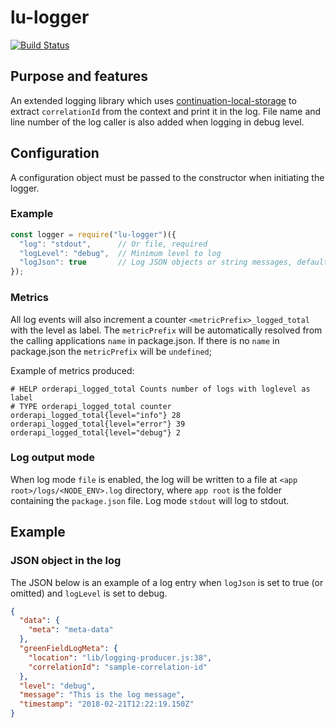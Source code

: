 # lu-logger
[![Build Status](https://travis-ci.org/BonnierNews/lu-logger.svg?branch=master)](https://travis-ci.org/BonnierNews/lu-logger)

## Purpose and features
An extended logging library which uses [continuation-local-storage](https://www.npmjs.com/package/continuation-local-storage) to extract `correlationId` from the context and print it in the log.
File name and line number of the log caller is also added when logging in debug level.

## Configuration
A configuration object must be passed to the constructor when initiating the logger.

### Example
```js
const logger = require("lu-logger")({
  "log": "stdout",      // Or file, required
  "logLevel": "debug",  // Minimum level to log
  "logJson": true       // Log JSON objects or string messages, defaults to true
});
```
### Metrics
All log events will also increment a counter `<metricPrefix>_logged_total` with the level as label.
The `metricPrefix` will be automatically resolved from the calling applications `name` in package.json.
If there is no `name` in package.json the `metricPrefix` will be `undefined`;


Example of metrics produced:

```
# HELP orderapi_logged_total Counts number of logs with loglevel as label
# TYPE orderapi_logged_total counter
orderapi_logged_total{level="info"} 28
orderapi_logged_total{level="error"} 39
orderapi_logged_total{level="debug"} 2
```


### Log output mode
When log mode `file` is enabled, the log will be written to a file at `<app root>/logs/<NODE_ENV>.log` directory, where `app root` is the folder containing the `package.json` file.
Log mode `stdout` will log to stdout.

## Example
### JSON object in the log
The JSON below is an example of a log entry when `logJson` is set to true (or omitted) and `logLevel` is set to debug.
```json
{
  "data": {
    "meta": "meta-data"
  },
  "greenFieldLogMeta": {
    "location": "lib/logging-producer.js:38",
    "correlationId": "sample-correlation-id"
  },
  "level": "debug",
  "message": "This is the log message",
  "timestamp": "2018-02-21T12:22:19.150Z"
}
```
